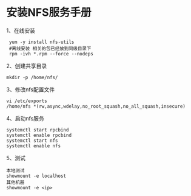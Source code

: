 # 安装NFS服务手册



1、在线安装

```
 yum -y install nfs-utils
 #离线安装 相关的包已经放到同级目录下
 rpm -ivh *.rpm --force --nodeps
```

2、创建共享目录

```
mkdir -p /home/nfs/
```

3、修改nfs配置文件

```
vi /etc/exports
/home/nfs *(rw,async,wdelay,no_root_squash,no_all_squash,insecure)
```

4、启动nfs服务 

```
systemctl start rpcbind
systemctl enable rpcbind
systemctl start nfs 
systemctl enable nfs
```

5、测试

```
本地测试
showmount -e localhost 
其他机器
showmount -e <ip>
```

